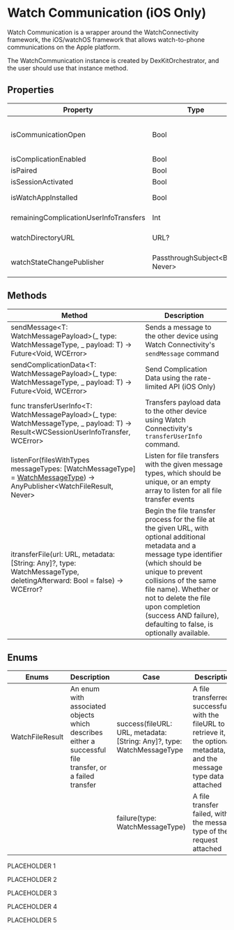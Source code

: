 # Watch Communication (iOS Only)


Watch Communication is a wrapper around the WatchConnectivity framework, the iOS/watchOS framework that allows watch-to-phone communications on the Apple platform.

The WatchCommunication instance is created by DexKitOrchestrator, and the user should use that instance method.


## Properties

Property                                 | Type  | Description
---------------------------------------- | ------| ------------------
| isCommunicationOpen                    | Bool  | Can we currently send messages across. You should check this at opportune times to see if you can send a message. You should plan on communication being unavailable most of the time.
| isComplicationEnabled                  | Bool  | isComplicationEnabled (iOS Only)
| isPaired                               | Bool  | Are we currently paired to a watch? (iOS Only)
| isSessionActivated                     | Bool  | Is the WatchConnectivity session activated
| isWatchAppInstalled                    | Bool  | Is the watch extension currently installed? (iOS Only)
| remainingComplicationUserInfoTransfers | Int   | Number of remaining complication transfers we have left (using sendComplicationData) (iOS Only)
| watchDirectoryURL                      | URL?  | A directory for storing information specific to the currently paired and active Apple Watch
| watchStateChangePublisher              | PassthroughSubject<Bool, Never> | A publisher which emits upon WCSessionDelegate.sessionWatchStateDidChange firing (iOS Only)


## Methods

Method                       | Description                
-----------------------------| ---------------------
sendMessage<T: WatchMessagePayload>(_ type: WatchMessageType, _ payload: T) -> Future<Void, WCError>        | Sends a message to the other device using Watch Connectivity's `sendMessage` command
sendComplicationData<T: WatchMessagePayload>(_ type: WatchMessageType, _ payload: T) -> Future<Void, WCError>  | Send Complication Data using the rate-limited API (iOS Only)
func transferUserInfo<T: WatchMessagePayload>(_ type: WatchMessageType, _ payload: T) -> Result<WCSessionUserInfoTransfer, WCError>       | Transfers payload data to the other device using Watch Connectivity's `transferUserInfo` command.
listenFor(filesWithTypes messageTypes: [WatchMessageType] = [WatchMessageType]()) -> AnyPublisher<WatchFileResult, Never>         | Listen for file transfers with the given message types, which should be unique, or an empty array to listen for all file transfer events
itransferFile(url: URL, metadata: [String: Any]?, type: WatchMessageType, deletingAfterward: Bool = false) -> WCError?  | Begin the file transfer process for the file at the given URL, with optional additional metadata and a message type identifier (which should be unique to prevent collisions of the same file name). Whether or not to delete the file upon completion (success AND failure), defaulting to false, is optionally available.


## Enums

Enums             | Description    | Case      | Description
------------------|----------------| ----------|--------------
| WatchFileResult | An enum with associated objects which describes either a successful file transfer, or a failed transfer       | success(fileURL: URL, metadata: [String: Any]?, type: WatchMessageType   | A file transferred successfully, with the fileURL to retrieve it, the optional metadata, and the message type data attached
|                 |                | failure(type: WatchMessageType)   | A file transfer failed, with the message type of the request attached



PLACEHOLDER 1



PLACEHOLDER 2



PLACEHOLDER 3



PLACEHOLDER 4



PLACEHOLDER 5
